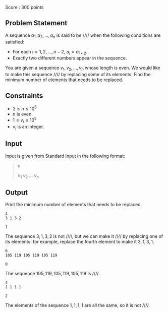 Score : $300$ points

## Problem Statement

A sequence $a_1,a_2,... ,a_n$ is said to be /\/\/\/ when the following conditions are satisfied:

- For each $i = 1,2,..., n-2$, $a_i = a_{i+2}$.
- Exactly two different numbers appear in the sequence.

You are given a sequence $v_1,v_2,...,v_n$ whose length is even.
We would like to make this sequence /\/\/\/ by replacing some of its elements.
Find the minimum number of elements that needs to be replaced.

## Constraints

- $2 \leq n \leq 10^5$
- $n$ is even.
- $1 \leq v_i \leq 10^5$
- $v_i$ is an integer.

## Input

Input is given from Standard Input in the following format:

> $n$
> 
> $v_1$ $v_2$ $...$ $v_n$

## Output

Print the minimum number of elements that needs to be replaced.

```input1
4
3 1 3 2
```

```output1
1
```

The sequence $3,1,3,2$ is not /\/\/\/, but we can make it /\/\/\/ by replacing one of its elements: for example, replace the fourth element to make it $3,1,3,1$.

```input2
6
105 119 105 119 105 119
```

```output2
0
```

The sequence $105,119,105,119,105,119$ is /\/\/\/.

```input3
4
1 1 1 1
```

```output3
2
```

The elements of the sequence $1,1,1,1$ are all the same, so it is not /\/\/\/.